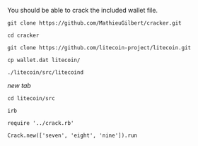You should be able to crack the included wallet file.

`git clone https://github.com/MathieuGilbert/cracker.git`

`cd cracker`

`git clone https://github.com/litecoin-project/litecoin.git`

`cp wallet.dat litecoin/`

`./litecoin/src/litecoind`

*new tab*

`cd litecoin/src`

`irb`

`require '../crack.rb'`

`Crack.new(['seven', 'eight', 'nine']).run`
